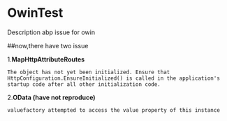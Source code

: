 # OwinTest
Description abp issue for owin

##now,there have two issue

1.**MapHttpAttributeRoutes**

    The object has not yet been initialized. Ensure that HttpConfiguration.EnsureInitialized() is called in the application's startup code after all other initialization code.
2.**OData (have not reproduce)**

    valuefactory attempted to access the value property of this instance

